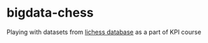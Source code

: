 # bigdata-chess

Playing with datasets from [lichess database](https://database.lichess.org/) as a part of KPI course
